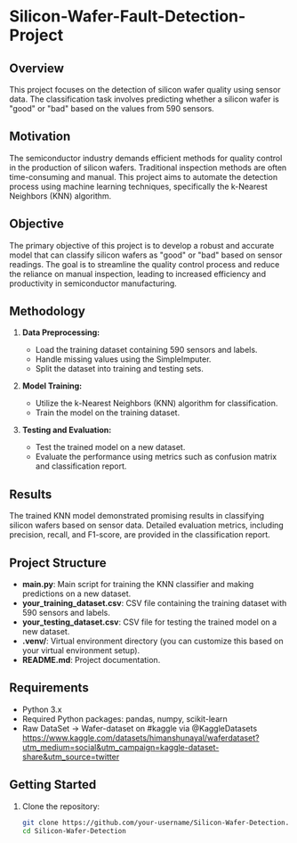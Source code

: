 # Silicon-Wafer-Fault-Detection-Project

## Overview
This project focuses on the detection of silicon wafer quality using sensor data. The classification task involves predicting whether a silicon wafer is "good" or "bad" based on the values from 590 sensors.

## Motivation
The semiconductor industry demands efficient methods for quality control in the production of silicon wafers. Traditional inspection methods are often time-consuming and manual. This project aims to automate the detection process using machine learning techniques, specifically the k-Nearest Neighbors (KNN) algorithm.

## Objective
The primary objective of this project is to develop a robust and accurate model that can classify silicon wafers as "good" or "bad" based on sensor readings. The goal is to streamline the quality control process and reduce the reliance on manual inspection, leading to increased efficiency and productivity in semiconductor manufacturing.

## Methodology
1. **Data Preprocessing:**
   - Load the training dataset containing 590 sensors and labels.
   - Handle missing values using the SimpleImputer.
   - Split the dataset into training and testing sets.

2. **Model Training:**
   - Utilize the k-Nearest Neighbors (KNN) algorithm for classification.
   - Train the model on the training dataset.

3. **Testing and Evaluation:**
   - Test the trained model on a new dataset.
   - Evaluate the performance using metrics such as confusion matrix and classification report.

## Results
The trained KNN model demonstrated promising results in classifying silicon wafers based on sensor data. Detailed evaluation metrics, including precision, recall, and F1-score, are provided in the classification report.

## Project Structure
- **main.py**: Main script for training the KNN classifier and making predictions on a new dataset.
- **your_training_dataset.csv**: CSV file containing the training dataset with 590 sensors and labels.
- **your_testing_dataset.csv**: CSV file for testing the trained model on a new dataset.
- **.venv/**: Virtual environment directory (you can customize this based on your virtual environment setup).
- **README.md**: Project documentation.

## Requirements
- Python 3.x
- Required Python packages: pandas, numpy, scikit-learn
- Raw DataSet -> Wafer-dataset on #kaggle via @KaggleDatasets https://www.kaggle.com/datasets/himanshunayal/waferdataset?utm_medium=social&utm_campaign=kaggle-dataset-share&utm_source=twitter 

## Getting Started
1. Clone the repository:
   ```bash
   git clone https://github.com/your-username/Silicon-Wafer-Detection.git
   cd Silicon-Wafer-Detection
